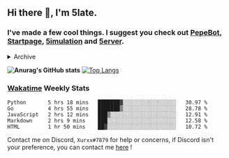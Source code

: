 ## Hi there 👋, I'm 5late.
### I've made a few cool things. I suggest you check out [PepeBot](https://github.com/5late/Pepe-Bot), [Startpage](https://github.com/5late/startpage), [5imulation](https://github.com/5late/5imulation) and [5erver](https://github.com/5late/5erver). 

<details>
    <summary>Archive</summary>
    
    [Yoinkbot](https://github.com/5late/Yoinkbot)
    
</details>

**![Anurag's GitHub stats](https://github-readme-stats.vercel.app/api?username=5late&count_private=true&show_icons=true&theme=tokyonight)**
[![Top Langs](https://github-readme-stats.vercel.app/api/top-langs/?username=5late&theme=ayu-mirage)](https://github.com/anuraghazra/github-readme-stats)

### [Wakatime](https://wakatime.com/@5late) Weekly Stats

<!--START_SECTION:waka-->
```text
Python       5 hrs 18 mins   ███████▓░░░░░░░░░░░░░░░░░   30.97 % 
Go           4 hrs 55 mins   ███████▒░░░░░░░░░░░░░░░░░   28.78 % 
JavaScript   2 hrs 12 mins   ███▒░░░░░░░░░░░░░░░░░░░░░   12.91 % 
Markdown     2 hrs 9 mins    ███░░░░░░░░░░░░░░░░░░░░░░   12.58 % 
HTML         1 hr 50 mins    ██▓░░░░░░░░░░░░░░░░░░░░░░   10.72 % 
```
<!--END_SECTION:waka-->

Contact me on Discord, ``Xurxx#7879`` for help or concerns, if Discord isn't your preference, you can contact me [here](https://github.com/5late/5late/issues) !
